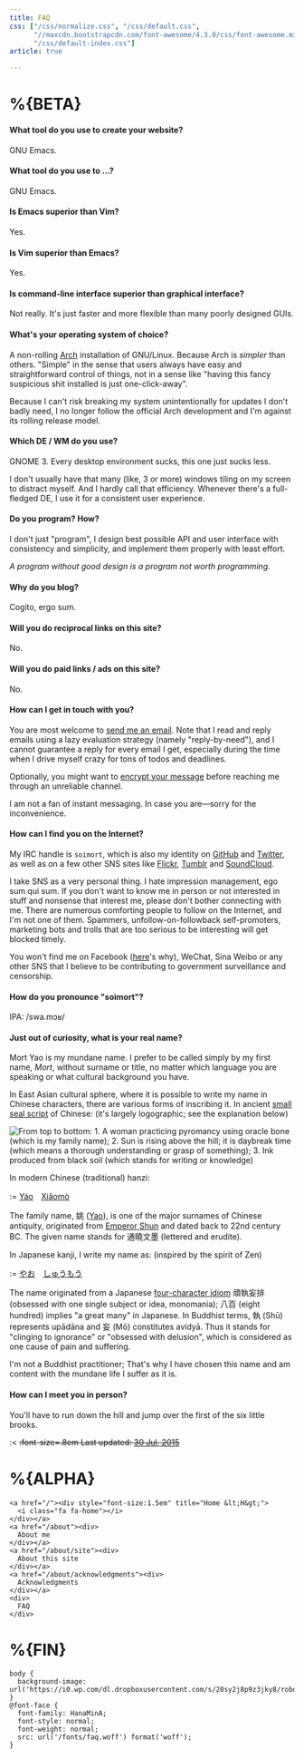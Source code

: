 ```yaml
---
title: FAQ
css: ["/css/normalize.css", "/css/default.css",
      "//maxcdn.bootstrapcdn.com/font-awesome/4.3.0/css/font-awesome.min.css",
      "/css/default-index.css"]
article: true

---
```


# %{BETA}

#### What tool do you use to create your website?

GNU Emacs.

#### What tool do you use to …?

GNU Emacs.

#### Is Emacs superior than Vim?

Yes.

#### Is Vim superior than Emacs?

Yes.

#### Is command-line interface superior than graphical interface?

Not really. It's just faster and more flexible than many poorly designed GUIs.

#### What's your operating system of choice?

A non-rolling [Arch](https://www.archlinux.org/) installation of GNU/Linux. Because Arch is *simpler* than others. "Simple" in the sense that users always have easy and straightforward control of things, not in a sense like "having this fancy suspicious shit installed is just one-click-away".

Because I can't risk breaking my system unintentionally for updates I don't badly need, I no longer follow the official Arch development and I'm against its rolling release model.

#### Which DE / WM do you use?

GNOME 3. Every desktop environment sucks, this one just sucks less.

I don't usually have that many (like, 3 or more) windows tiling on my screen to distract myself. And I hardly call that efficiency. Whenever there's a full-fledged DE, I use it for a consistent user experience.

#### Do you program? How?

I don't just "program", I design best possible API and user interface with consistency and simplicity, and implement them properly with least effort.

*A program without good design is a program not worth programming.*

#### Why do you blog?

Cogito, ergo sum.

#### Will you do reciprocal links on this site?

No.

#### Will you do paid links / ads on this site?

No.

#### How can I get in touch with you?

You are most welcome to [send me an email](mailto:soi@mort.ninja). Note that I read and reply emails using a lazy evaluation strategy (namely "reply-by-need"), and I cannot guarantee a reply for every email I get, especially during the time when I drive myself crazy for tons of todos and deadlines.

Optionally, you might want to [encrypt your message](https://keybase.io/encrypt#soimort) before reaching me through an unreliable channel.

I am not a fan of instant messaging. In case you are—sorry for the inconvenience.

#### How can I find you on the Internet?

My IRC handle is `soimort`, which is also my identity on [GitHub](https://github.com/soimort) and [Twitter](https://twitter.com/soimort), as well as on a few other SNS sites like [Flickr](https://www.flickr.com/photos/soimort/), [Tumblr](http://soimort.tumblr.com/) and [SoundCloud](https://soundcloud.com/soimort).

I take SNS as a very personal thing. I hate impression management, ego sum qui sum. If you don't want to know me in person or not interested in stuff and nonsense that interest me, please don't bother connecting with me. There are numerous comforting people to follow on the Internet, and I'm not one of them. Spammers, unfollow-on-followback self-promoters, marketing bots and trolls that are too serious to be interesting will get blocked timely.

You won't find me on Facebook ([here](https://stallman.org/facebook.html)'s why), WeChat, Sina Weibo or any other SNS that I believe to be contributing to government surveillance and censorship.

#### How do you pronounce "soimort"?

IPA: /swa.mɔʁ/
<a href="https://translate.google.com/translate_tts?ie=UTF-8&q=soi%20mort&tl=fr" target="_blank"><i class="fa fa-headphones"></i></a>

#### Just out of curiosity, what is your real name?

Mort Yao is my mundane name. I prefer to be called simply by my first name, *Mort*, without surname or title, no matter which language you are speaking or what cultural background you have.

In East Asian cultural sphere, where it is possible to write my name in Chinese characters, there are various forms of inscribing it. In ancient [small seal script](https://en.wikipedia.org/wiki/Small_Seal_Script) of Chinese: (it's largely logographic; see the explanation below)

![From top to bottom: 1. A woman practicing pyromancy using oracle bone (which is my family name); 2. Sun is rising above the hill; it is daybreak time (which means a thorough understanding or grasp of something); 3. Ink produced from black soil (which stands for writing or knowledge)](https://i0.wp.com/dl.dropboxusercontent.com/s/vyyyqfr4o528mlv/seal-script.png)

In modern Chinese (traditional) hanzi:

:=
[Yáo](-姚)　[Xiǎomò](-曉墨)

The family name, 姚 ([Yao](https://en.wikipedia.org/wiki/Yao_\(surname\))), is one of the major surnames of Chinese antiquity, originated from [Emperor Shun](https://en.wikipedia.org/wiki/Emperor_Shun) and dated back to 22nd century BC. The given name stands for 通曉文墨 (lettered and erudite).

In Japanese kanji, I write my name as: (inspired by the spirit of Zen)

:=
[やお](-八百)　[しゅうもう](-執妄)

The name originated from a Japanese [four-character idiom](https://en.wikipedia.org/wiki/Four-character_idiom) 頑執妄排 (obsessed with one single subject or idea, monomania); 八百 (eight hundred) implies "a great many" in Japanese. In Buddhist terms, 執 (Shū) represents upādāna and 妄 (Mō) constitutes avidyā. Thus it stands for "clinging to ignorance" or "obsessed with delusion", which is considered as one cause of pain and suffering.

I'm not a Buddhist practitioner; That's why I have chosen this name and am content with the mundane life I suffer as it is.

#### How can I meet you in person?

You'll have to run down the hill and jump over the first of the six little brooks.

:<
~~:font-size=.8em Last updated: [30 Jul, 2015](/about/faq)~~

# %{ALPHA}

```:html
<a href="/"><div style="font-size:1.5em" title="Home &lt;H&gt;">
  <i class="fa fa-home"></i>
</div></a>
<a href="/about"><div>
  About me
</div></a>
<a href="/about/site"><div>
  About this site
</div></a>
<a href="/about/acknowledgments"><div>
  Acknowledgments
</div></a>
<div>
  FAQ
</div>
```

# %{FIN}

<!-- initialize page-wide style -->
```:css
body {
  background-image: url('https://i0.wp.com/dl.dropboxusercontent.com/s/20sy2j8p9z3jky8/robot%2Bqr_b.png');
}
@font-face {
  font-family: HanaMinA;
  font-style: normal;
  font-weight: normal;
  src: url('/fonts/faq.woff') format('woff');
}
```
